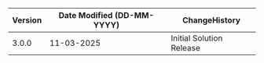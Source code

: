  **Version** | **Date Modified (DD-MM-YYYY)**| **ChangeHistory**                                                                         |
|------------|-------------------------------|-------------------------------------------------------------------------------------------|
| 3.0.0      | 11-03-2025                    | Initial Solution Release                                               |